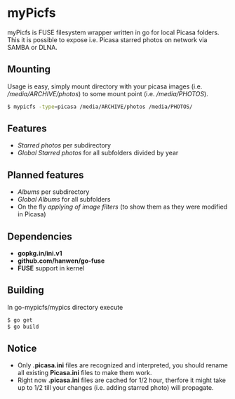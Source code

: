 # myPicfs

myPicfs is FUSE filesystem wrapper written in go for local Picasa folders. This it is possible to expose i.e. Picasa starred photos on network via SAMBA or DLNA.

## Mounting

Usage is easy, simply mount directory with your picasa images (i.e. */media/ARCHIVE/photos*) to some mount point (i.e. */media/PHOTOS*).

```bash
$ mypicfs -type=picasa /media/ARCHIVE/photos /media/PHOTOS/
```

## Features

- *Starred photos* per subdirectory 
- *Global Starred photos* for all subfolders divided by year

## Planned features

- *Albums* per subdirectory
- *Global Albums* for all subfolders
- On the fly *applying of image filters* (to show them as they were modified in Picasa)

## Dependencies

-  **gopkg.in/ini.v1**
-  **github.com/hanwen/go-fuse**
-  **FUSE** support in kernel

## Building

In go-mypicfs/mypics directory execute

```bash
$ go get
$ go build
```

## Notice

- Only **.picasa.ini** files are recognized and interpreted, you should rename all existing **Picasa.ini** files to make them work.
- Right now **.picasa.ini** files are cached for 1/2 hour, therfore it might take up to 1/2 till your changes (i.e. adding starred photo) will propagate.

